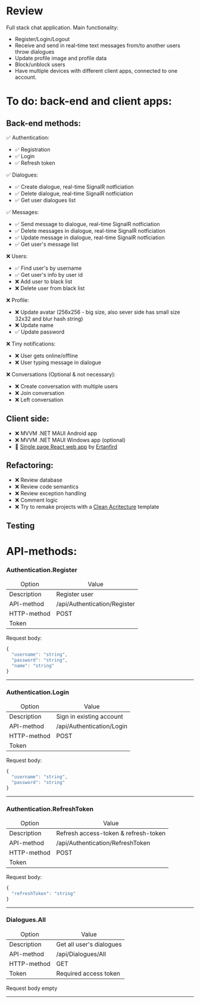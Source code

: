 # Review
 Full stack chat application.
 Main functionality:
 - Register/Login/Logout
 - Receive and send in real-time text messages from/to another users throw dialogues
 - Update profile image and profile data
 - Block/unblock users 
 - Have multiple devices with different client apps, connected to one account. 

# To do: back-end and client apps:
## Back-end methods:
✅ Authentication:
- ✅ Registration
- ✅ Login
- ✅ Refresh token

✅ Dialogues:
- ✅ Create dialogue, real-time SignalR notficiation 
- ✅ Delete dialogue, real-time SignalR notficiation 
- ✅ Get user dialogues list

✅ Messages:
- ✅ Send message to dialogue, real-time SignalR notficiation 
- ✅ Delete messages in dialogue, real-time SignalR notficiation 
- ✅ Update message in dialogue, real-time SignalR notficiation 
- ✅ Get user's message list 

❌ Users:
- ✅ Find user's by username
- ✅ Get user's info by user id
- ❌ Add user to black list
- ❌ Delete user from black list

❌ Profile:
- ❌ Update avatar (256x256 - big size, also sever side has small size 32x32 and blur hash string)
- ❌ Update name
- ✅ Update password

❌ Tiny notifications:
- ❌ User gets online/offline
- ❌ User typing message in dialogue

❌ Conversations (Optional & not necessary):
- ❌ Create conversation with multiple users
- ❌ Join conversation
- ❌ Left conversation

## Client side:
- ❌ MVVM .NET MAUI Android app
- ❌ MVVM .NET MAUI Windows app (optional)
- 🚩 <a href="https://github.com/ertanfird/simplify">Single page React web app</a> by <a href="https://github.com/ertanfird">Ertanfird</a>

## Refactoring:
- ❌ Review database
- ❌ Review code semantics
- ❌ Review exception handling
- ❌ Comment logic
- ❌ Try to remake projects with a <a href="Trying to remake it for Clean Acritecture">Clean Acritecture</a> template

## Testing


# API-methods:

### Authentication.Register
<table>
  <thead align="center">
    <tr border: none;>
      <td>Option</td>
      <td>Value</td>
    </tr>
  </thead>
  <tbody>
    <tr>
      <td>Description</td>
      <td>Register user</td>
    </tr>
    <tr>
      <td>API-method</td>
      <td>/api/Authentication/Register</td>
    </tr>
    <tr>
      <td>HTTP-method</td>
      <td>POST</td>
    </tr>
    <tr>
      <td>Token</td>
      <td></td>
    </tr>
  </tbody>
</table>


Request body:
```js
{
  "username": "string",
  "password": "string",
  "name": "string"
}
```
---
### Authentication.Login
<table>
  <thead align="center">
    <tr border: none;>
      <td>Option</td>
      <td>Value</td>
    </tr>
  </thead>
  <tbody>
    <tr>
      <td>Description</td>
      <td>Sign in existing account</td>
    </tr>
    <tr>
      <td>API-method</td>
      <td>/api/Authentication/Login</td>
    </tr>
    <tr>
      <td>HTTP-method</td>
      <td>POST</td>
    </tr>
    <tr>
      <td>Token</td>
      <td></td>
    </tr>
  </tbody>
</table>

Request body:
```js
{
  "username": "string",
  "password": "string"
}
```
---
### Authentication.RefreshToken
<table>
  <thead align="center">
    <tr border: none;>
      <td>Option</td>
      <td>Value</td>
    </tr>
  </thead>
  <tbody>
    <tr>
      <td>Description</td>
      <td>Refresh access-token & refresh-token</td>
    </tr>
    <tr>
      <td>API-method</td>
      <td>/api/Authentication/RefreshToken</td>
    </tr>
    <tr>
      <td>HTTP-method</td>
      <td>POST</td>
    </tr>
    <tr>
      <td>Token</td>
      <td></td>
    </tr>
  </tbody>
</table>

Request body:
```js
{
  "refreshToken": "string"
}
```
---
### Dialogues.All
<table>
  <thead align="center">
    <tr border: none;>
      <td>Option</td>
      <td>Value</td>
    </tr>
  </thead>
  <tbody>
    <tr>
      <td>Description</td>
      <td>Get all user's dialogues</td>
    </tr>
    <tr>
      <td>API-method</td>
      <td>/api/Dialogues/All</td>
    </tr>
    <tr>
      <td>HTTP-method</td>
      <td>GET</td>
    </tr>
    <tr>
      <td>Token</td>
      <td>Required access token</td>
    </tr>
  </tbody>
</table>

Request body empty

---
